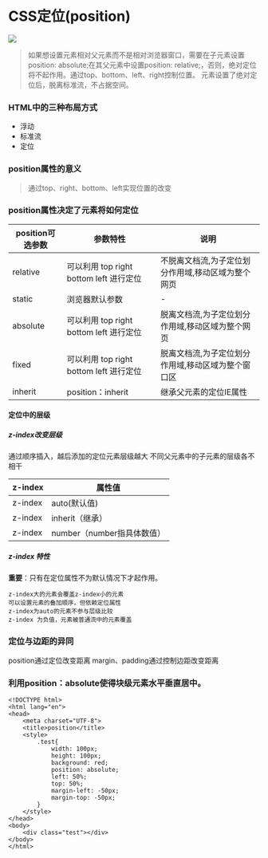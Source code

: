 # CSS定位(position)
![](http://i.imgur.com/b07IDmD.png)

>如果想设置元素相对父元素而不是相对浏览器窗口，需要在子元素设置position: absolute;在其父元素中设置position: relative;，否则，绝对定位将不起作用。通过top、bottom、left、right控制位置。
元素设置了绝对定位后，脱离标准流，不占据空间。

### HTML中的三种布局方式
- 浮动
- 标准流
- 定位
### position属性的意义
>通过top、right、bottom、left实现位置的改变

### position属性决定了元素将如何定位
|position可选参数|参数特性|说明|
|-|-|-|
|relative|可以利用 top right bottom left 进行定位|不脱离文档流,为子定位划分作用域,移动区域为整个网页
|static|浏览器默认参数|-|
|absolute|可以利用 top right bottom left 进行定位|脱离文档流,为子定位划分作用域,移动区域为整个网页
|fixed|可以利用 top right bottom left 进行定位|脱离文档流,为子定位划分作用域,移动区域为整个窗口区
|inherit|position：inherit|继承父元素的定位IE属性|

#### 定位中的层级
##### z-index改变层级
通过顺序插入，越后添加的定位元素层级越大
不同父元素中的子元素的层级各不相干

|z-index |属性值|
|-|-|
|z-index|auto(默认值)
|z-index|inherit（继承）
|z-index|number（number指具体数值）
##### z-index 特性

**重要**：只有在定位属性不为默认情况下才起作用。
```
z-index大的元素会覆盖z-index小的元素
可以设置元素的叠加顺序，但依赖定位属性
z-index为auto的元素不参与层级比较
z-index 为负值，元素被普通流中的元素覆盖
```
### 定位与边距的异同
position通过定位改变距离
margin、padding通过控制边距改变距离

### 利用position：absolute使得块级元素水平垂直居中。

```
<!DOCTYPE html>
<html lang="en">
<head>
    <meta charset="UTF-8">
    <title>position</title>
    <style>
        .test{
            width: 100px;
            height: 100px;
            background: red;
            position: absolute;
            left: 50%;
            top: 50%;
			margin-left: -50px;
			margin-top: -50px;
        }
    </style>
</head>
<body>
    <div class="test"></div>
</body>
</html>
```
